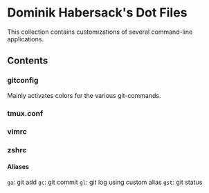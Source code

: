 # Dominik Habersack's Dot Files

This collection contains customizations of several command-line applications.

## Contents

### gitconfig

Mainly activates colors for the various git-commands.


### tmux.conf


### vimrc


### zshrc

#### Aliases

`ga`: git add
`gc`: git commit
`gl`: git log using custom alias
`gst`: git status

